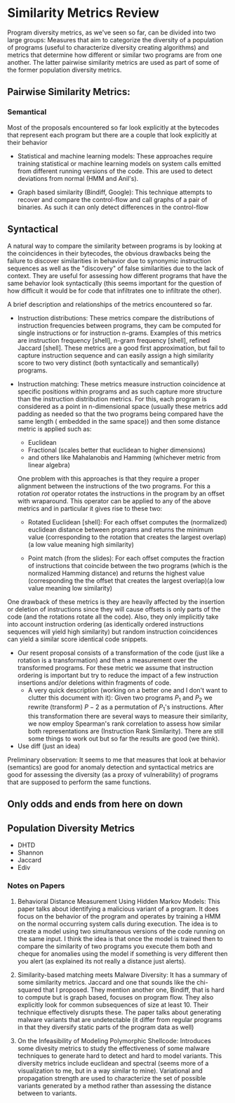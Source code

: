 

# Similarity Metrics Review

Program diversity metrics, as we've seen so far, can be divided into two large groups: Measures that aim to categorize the diversity of a population of programs (useful to characterize diversity creating algorithms) and metrics that determine how different or similar  two programs are from one another. The latter pairwise similarity metrics are used as part of some of the former population diversity metrics.


## Pairwise Similarity Metrics:

### Semantical
Most of the proposals encountered so far look explicitly at the bytecodes that represent each program but there are a couple that look explicitly at their behavior
- Statistical and machine learning models: These approaches require training statistical or machine learning models on system calls emitted from different running versions of the code. This are used to detect deviations from normal (HMM and Anil's).

- Graph based similarity (Bindiff, Google): This technique attempts to recover and compare the control-flow and call graphs of a pair of binaries. As such it can only detect differences in the control-flow

## Syntactical

A natural way to compare the similarity between programs is by looking at the coincidences in their bytecodes, the obvious drawbacks being the failure to discover similarities in behavior due to synonymic instruction sequences as well as the "discovery" of false similarities due to the lack of context. They are  useful for assessing how different programs that have the same behavior look syntactically (this seems important for the question of how difficult it would be for code that infiltrates one to infiltrate the other).

A brief description and relationships of the metrics encountered so far.
- Instruction distributions: These metrics compare  the distributions of instruction frequencies between programs, they cam be computed for single instructions or for instruction n-grams. Examples of this metrics are instruction frequency [shell], n-gram frequency [shell], refined Jaccard [shell]. These metrics are a good first approximation, but fail to capture instruction sequence and can easily assign a high similarity score to two very distinct (both syntactically and semantically) programs.

- Instruction matching: These metrics measure instruction coincidence at specific positions within programs and as such capture more structure than the instruction distribution metrics.
For this, each program is considered as a point in n-dimensional space (usually these metrics add padding as needed so that the two programs being compared have the same length ( embedded in the same space)) and then some distance metric is applied such as:

    - Euclidean
    - Fractional (scales better that euclidean to higher dimensions)
    - and others like Mahalanobis and Hamming (whichever metric from linear algebra)

    One problem with this approaches is that they require a proper alignment between the instructions of the two programs. For this  a rotation $rot$ operator rotates the instructions in the program by an offset  with wraparound. This operator can be applied to any of the above metrics and in particular it gives rise to these two:

  - Rotated Euclidean [shell]: For each offset computes the (normalized) euclidean distance  between programs and returns the minimum value (corresponding to the rotation that creates the largest overlap)(a low value meaning high similarity)

  - Point match (from the slides): For each offset computes the fraction of instructions that coincide between the two programs (which is the normalized Hamming distance) and returns the highest value (corresponding the the offset that creates the largest overlap)(a low value meaning low similarity)

One drawback of these metrics is they are heavily affected by the insertion or deletion of instructions since they will cause offsets is only parts of the code (and the rotations rotate all the code).  Also, they only implicitly take into account instruction ordering (as identically ordered instructions sequences will yield high similarity) but random instruction coincidences can yield a similar score identical code snippets.


  - Our resent proposal consists of a transformation of the code (just like a rotation is a transformation) and then a measurement over the transformed programs. For these metric we assume that instruction ordering is important but try to reduce the impact of a few instruction insertions and/or deletions within fragments of code.
    - A very quick description (working on a better one and I don't want to clutter this document with it): Given two programs $P_1$ and $P_2$ we rewrite (transform) $P-2$ as a permutation of $P_1$'s instructions. After this transformation there are several ways to measure their similarity, we now employ Spearman's rank correlation  to assess how similar both representations are (Instruction Rank Similarity). There are still some things to work out but so far the results are good (we think).
  - Use diff (just an idea)



Preliminary observation: It seems to me that measures that look at behavior (semantics) are good for anomaly detection and syntactical metrics are good for assessing the diversity (as a proxy of vulnerability) of programs that are supposed to perform the same functions.

## Only odds and ends from here on down
## Population Diversity Metrics

- DHTD
- Shannon
- Jaccard
- Ediv


### Notes on Papers

1. Behavioral Distance Measurement Using
Hidden Markov Models:  This paper talks about identifying a malicious variant of a program. It does focus on the behavior of the program and operates by training a HMM on the normal occurring system calls during execution. The idea is to create a model using two simultaneous versions of the code running on the same input. I think the idea is that once the model is trained then to compare the similarity of two programs you execute them both and cheque for anomalies using the model if something is very different then you alert (as explained its not really a distance just alerts).

2. Similarity-based matching meets Malware Diversity: It has a summary of some similarity metrics. Jaccard and one that sounds like the chi-squared that I proposed. They mention another one, Bindiff, that is hard to compute but is graph based, focuses on program flow. They also explicitly look for common subsequences of size at least 10. Their technique effectively disrupts these.
 The paper talks about generating malware variants that are undetectable (it differ from regular programs in that they diversify static parts of the program data as well)

 3. On the Infeasibility of Modeling Polymorphic Shellcode: Introduces some divesity metrics to study the effectiveness of some malware techniques to generate hard to detect and hard to model variants. This diversity metrics include euclidean and spectral (seems more of a visualization to me, but in a way similar to mine). Variational and propagation strength are used to characterize the set of possible variants generated by a method rather than assessing the distance between to variants.
